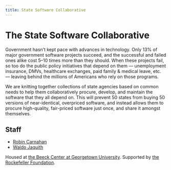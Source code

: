 ```yaml
---
title: State Software Collaborative
---
```


# The State Software Collaborative

Government hasn’t kept pace with advances in technology. Only 13% of major government software projects succeed, and the successful and failed ones alike cost 5–10 times more than they should. When these projects fail, so too do the public policy initiatives that depend on them — unemployment insurance, DMVs, healthcare exchanges, paid family &amp; medical leave, etc. — leaving behind the millions of Americans who rely on those programs.

We are knitting together collections of state agencies based on common needs to help them collaboratively procure, develop, and maintain the software that they all depend on. This will prevent 50 states from buying 50 versions of near-identical, overpriced software, and instead allows them to procure high-quality, fair-priced software just once, and share it amongst themselves.

## Staff

- [Robin Carnahan](https://beeckcenter.georgetown.edu/person/robin-carnahan/)
- [Waldo Jaquith](https://beeckcenter.georgetown.edu/person/waldo-jaquith/)

Housed at <a href="https://beeckcenter.georgetown.edu/">the Beeck Center at Georgetown University</a>. Supported by <a href="https://www.rockefellerfoundation.org/">the Rockefeller Foundation</a>.
